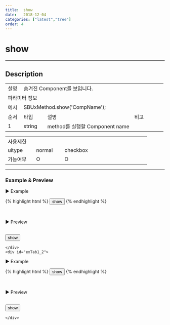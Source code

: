 ```yaml
---
title:  show
date:   2018-12-04
categories: ["latest","tree"]
order: 4
---
```


show
===

---

## Description

<table style="width:100%">
    <colgroup>
        <col width="10%"/>
        <col width="15%"/>
        <col width="55%"/>
        <col width="20%"/>
    </colgroup>
    <tr>
        <td class="tdTitle tdBg">설명</td>
        <td colspan="3">숨겨진 Component를 보입니다.</td>
    </tr>
    <tr>
        <td class="tdTitle tdCenter tdBg" colspan="4">파라미터 정보</td>
    </tr>
    <tr>
        <td class="tdTitle tdCenter tdBg">예시</td>
        <td colspan="3">SBUxMethod.show('CompName');</td>
    </tr>
    <tr>
        <td class="tdTitle tdCenter tdBg">순서</td>
        <td class="tdTitle tdCenter tdBg">타입</td>
        <td class="tdTitle tdCenter tdBg">설명</td>
        <td class="tdTitle tdCenter tdBg">비고</td>
    </tr>
    <tr>
        <td class="tdCenter">1</td>
        <td class="tdCenter">string</td>
        <td>method를 실행할 Component name</td>
        <td></td>
    </tr>
</table>
<table style="width:100%">
    <colgroup>
        <col width="20%"/>
        <col width="20%"/>
        <col width="20%"/>
        <col width="20%"/>
        <col width="20%"/>
    </colgroup>
    <tr>
        <td class="tdTitle tdBg tdCenter" colspan="5">사용제한</td>
    </tr>
    <tr>
        <td class="tdTitle tdBg">uitype</td>
        <td class="tdCenter">normal</td>
        <td class="tdCenter">checkbox</td>
        <td></td>
        <td></td>
    </tr>
    <tr>
        <td class="tdTitle tdBg">가능여부</td>
        <td class="tdBlue tdCenter">O</td>
        <td class="tdBlue tdCenter">O</td>
        <td></td>
        <td></td>
    </tr>
</table>

---
### Example & Preview

<script>
    $(document).ready(function(){
        SBUxMethod.hide('sbTagNm1');
        SBUxMethod.hide('sbTagNm2');
    });
</script>

<sbux-tabs id="exTab1" name="exTab1" uitype="normal" title-target-id-array="exTab1_1^exTab1_2" title-text-array="normal^checkbox">
</sbux-tabs>
<div class="tab-content">
    <div id="exTab1_1">

▶ Example

{% highlight html %}
<input type="button" value="show" onclick="SBUxMethod.show('sbTagNm1');">
<sbux-tree id="sbIdx1" name="sbTagNm1" uitype="normal">
    <menu-item id="1" text="1">
        <menu-item id="1_1" text="1_1"></menu-item>
        <menu-item id="1_2" text="1_2"></menu-item>
    </menu-item>
    <menu-item id="2" text="2">
        <menu-item id="2_1" text="2_1"></menu-item>
        <menu-item id="2_2" text="2_2">
            <menu-item id="2_2_1" text="2_2_1"></menu-item>
        </menu-item>
    </menu-item>
</sbux-tree>
{% endhighlight %}

<br>

▶ Preview

<br>
<input type="button" value="show" onclick="SBUxMethod.show('sbTagNm1');">
<sbux-tree id="sbIdx1" name="sbTagNm1" uitype="normal">
    <menu-item id="1" text="1">
        <menu-item id="1_1" text="1_1"></menu-item>
        <menu-item id="1_2" text="1_2"></menu-item>
    </menu-item>
    <menu-item id="2" text="2">
        <menu-item id="2_1" text="2_1"></menu-item>
        <menu-item id="2_2" text="2_2">
            <menu-item id="2_2_1" text="2_2_1"></menu-item>
        </menu-item>
    </menu-item>
</sbux-tree>

    </div>
    <div id="exTab1_2">

▶ Example

{% highlight html %}
<input type="button" value="show" onclick="SBUxMethod.show('sbTagNm2');">
<sbux-tree id="sbIdx2" name="sbTagNm2" uitype="checkbox">
    <menu-item id="1" text="1">
        <menu-item id="1_1" text="1_1"></menu-item>
        <menu-item id="1_2" text="1_2"></menu-item>
    </menu-item>
    <menu-item id="2" text="2">
        <menu-item id="2_1" text="2_1"></menu-item>
        <menu-item id="2_2" text="2_2">
            <menu-item id="2_2_1" text="2_2_1"></menu-item>
        </menu-item>
    </menu-item>
</sbux-tree>
{% endhighlight %}

<br>

▶ Preview

<br>
<input type="button" value="show" onclick="SBUxMethod.show('sbTagNm2');">
<sbux-tree id="sbIdx2" name="sbTagNm2" uitype="checkbox">
    <menu-item id="1" text="1">
        <menu-item id="1_1" text="1_1"></menu-item>
        <menu-item id="1_2" text="1_2"></menu-item>
    </menu-item>
    <menu-item id="2" text="2">
        <menu-item id="2_1" text="2_1"></menu-item>
        <menu-item id="2_2" text="2_2">
            <menu-item id="2_2_1" text="2_2_1"></menu-item>
        </menu-item>
    </menu-item>
</sbux-tree>

    </div>
</div>